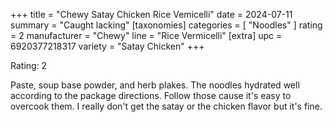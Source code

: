 +++
title = "Chewy Satay Chicken Rice Vemicelli"
date = 2024-07-11
summary = "Caught lacking"
[taxonomies]
categories = [ "Noodles" ]
rating = 2
manufacturer = "Chewy"
line = "Rice Vermicelli"
[extra]
upc = 6920377218317
variety = "Satay Chicken"
+++

Rating: 2

Paste, soup base powder, and herb plakes.
The noodles hydrated well according to the package directions.
Follow those cause it's easy to overcook them.
I really don't get the satay or the chicken flavor but it's fine.
